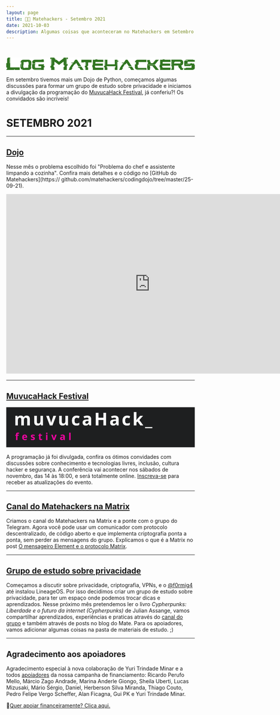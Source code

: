 ```yaml
---
layout: page
title: 🧉👾 Matehackers - Setembro 2021
date: 2021-10-03
description: Algumas coisas que aconteceram no Matehackers em Setembro.
---
```


<br>


![Log Matehackers](/assets/2021/log-verde.png)

Em setembro tivemos mais um Dojo de Python, começamos algumas discussões para formar um grupo de estudo sobre privacidade e iniciamos a divulgação da programação do [MuvucaHack Festival](https://muvuca.matehackers.org/), já conferiu?! Os convidados são incríveis!

# SETEMBRO 2021 

---

## [Dojo](https://www.youtube.com/watch?v=JgQ4nQzVMjQ)

Nesse mês o problema escolhido foi "Problema do chef e assistente limpando a cozinha". Confira mais detalhes e o código no [GitHub do Matehackers](https://
github.com/matehackers/codingdojo/tree/master/25-09-21).

<iframe class='youtube-player youtuber' type='text/html' width='768' height='480' src='https://www.youtube.com/embed/JgQ4nQzVMjQ?rel=0&fs=1' webkitAllowFullScreen mozallowfullscreen allowFullScreen frameborder='0'></iframe>

---

## [MuvucaHack Festival](https://muvuca.matehackers.org/)

![Logo MuvucaHack Festival](/assets/2021/muvuca.png)

A programação já foi divulgada, confira os ótimos convidades com discussões sobre conhecimento e tecnologias livres, inclusão, cultura hacker e segurança. A conferência vai acontecer nos sábados de novembro, das 14 às 18:00, e será totalmente online. [Inscreva-se](https://muvuca.matehackers.org/) para receber as atualizações do evento.

---

## [Canal do Matehackers na Matrix](https://matrix.to/#/#matehackers-bridges:matrix.org)

Criamos o canal do Matehackers na Matrix e a ponte com o grupo do Telegram. Agora você pode usar um comunicador com protocolo descentralizado, de código aberto e que implementa criptografia ponta a ponta, sem perder as mensagens do grupo. Explicamos o que é a Matrix no post [O mensageiro Element e o protocolo Matrix](https://f0rmig4.dev/mensageiro-element-protocolo-matrix/). 

---

## [Grupo de estudo sobre privacidade](https://matrix.to/#/#privacidade-matehackers:matrix.org)
Começamos a discutir sobre privacidade, criptografia, VPNs, e o [@f0rmig4](https://app.element.io/#/user/@f0rmig4:matrix.org) até instalou LineageOS. Por isso decidimos criar um grupo de estudo sobre privacidade, para ter um espaço onde podemos trocar dicas e aprendizados. Nesse próximo mês pretendemos ler o livro *Cypherpunks: Liberdade e o futuro da internet (Cypherpunks)* de Julian Assange, vamos compartilhar aprendizados, experiências e praticas através do [canal do grupo](https://matrix.to/#/#privacidade-matehackers:matrix.org) e também através de posts no blog do Mate. Para os apoiadores, vamos adicionar algumas coisas na pasta de materiais de estudo. ;)

---

## Agradecimento aos apoiadores

Agradecimento especial à nova colaboração de Yuri Trindade Minar e a todos [apoiadores](https://apoia.se/matehackers) da nossa campanha de financiamento:
Ricardo Perufo Mello, Márcio Zago Andrade, Marina Anderle Giongo, Sheila Uberti, Lucas Mizusaki, Mário Sérgio, Daniel, Herberson Silva Miranda, Thiago Couto, Pedro Felipe Vergo Scheffer, Alan Ficagna, Gui PK e Yuri Trindade Minar.

💎[Quer apoiar financeiramente? Clica aqui.](https://matehackers.org/renda)